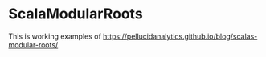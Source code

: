 # ScalaModularRoots

This is working examples of https://pellucidanalytics.github.io/blog/scalas-modular-roots/
